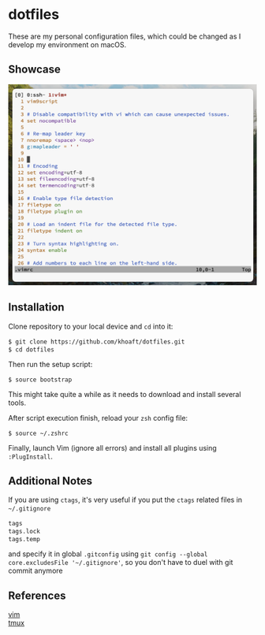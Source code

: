 # dotfiles
These are my personal configuration files, which could be changed as I develop my environment on macOS.


## Showcase
![image](./screenshots/vim-screenshot.png)


## Installation
Clone repository to your local device and `cd` into it:
```shell
$ git clone https://github.com/khoaft/dotfiles.git
$ cd dotfiles
```

Then run the setup script:
```shell
$ source bootstrap
```

This might take quite a while as it needs to download and install several tools.

After script execution finish, reload your `zsh` config file:
```shell
$ source ~/.zshrc
```

Finally, launch Vim (ignore all errors) and install all plugins using `:PlugInstall`.


## Additional Notes
If you are using `ctags`, it's very useful if you put the `ctags` related files in `~/.gitignore` 
```
tags
tags.lock
tags.temp
```

and specify it in global `.gitconfig` using `git config --global core.excludesFile '~/.gitignore'`, so you don't have to duel with git commit anymore


## References
[vim](https://www.vim.org)\
[tmux](https://github.com/tmux/tmux)
